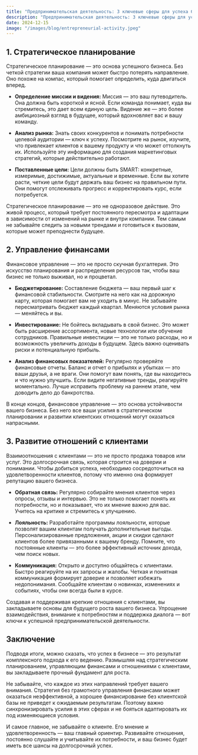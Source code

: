 ```yaml
---  
title: "Предпринимательская деятельность: 3 ключевые сферы для успеха бизнеса"  
description: "Предпринимательская деятельность: 3 ключевые сферы для успеха бизнеса"  
date: 2024-12-15
image: "/images/blog/entrepreneurial-activity.jpeg" 
---
```


## 1. Стратегическое планирование

Стратегическое планирование — это основа успешного бизнеса. Без четкой стратегии ваша компания может быстро потерять направление. Оно похоже на компас, который помогает определить, куда двигаться вперед.

- **Определение миссии и видения:** Миссия — это ваш путеводитель. Она должна быть короткой и ясной. Если команда понимает, куда вы стремитесь, это дает всем единую цель. Видение же — это более амбициозный взгляд в будущее, который вдохновляет вас и вашу команду.

- **Анализ рынка:** Знать своих конкурентов и понимать потребности целевой аудитории — ключ к успеху. Посмотрите на рынок, изучите, что привлекает клиентов к вашему продукту и что может оттолкнуть их. Используйте эту информацию для создания маркетинговых стратегий, которые действительно работают.

- **Поставленные цели:** Цели должны быть SMART: конкретные, измеримые, достижимые, актуальные и временные. Если вы хотите расти, четкие цели будут держать ваш бизнес на правильном пути. Они помогут отслеживать прогресс и корректировать курс, если потребуется.

Стратегическое планирование — это не одноразовое действие. Это живой процесс, который требует постоянного пересмотра и адаптации в зависимости от изменений на рынке и внутри компании. Тем самым не забывайте следить за новыми трендами и готовиться к вызовам, которые может преподнести будущее.
## 2. Управление финансами

Финансовое управление — это не просто скучная бухгалтерия. Это искусство планирования и распределения ресурсов так, чтобы ваш бизнес не только выживал, но и процветал. 

- **Бюджетирование:** Составление бюджета — ваш первый шаг к финансовой стабильности. Смотрите на него как на дорожную карту, которая помогает вам не уходить в минус. Не забывайте пересматривать бюджет каждый квартал. Меняются условия рынка — меняйтесь и вы.

- **Инвестирование:** Не бойтесь вкладывать в свой бизнес. Это может быть расширение ассортимента, новые технологии или обучение сотрудников. Правильные инвестиции — это не только расходы, но и возможность увеличить доходы в будущем. Здесь важно оценивать риски и потенциальную прибыль.

- **Анализ финансовых показателей:** Регулярно проверяйте финансовые отчеты. Баланс и отчет о прибылях и убытках — это ваши друзья, а не враги. Они помогут вам понять, где вы находитесь и что нужно улучшить. Если видите негативные тренды, реагируйте моментально. Лучше исправить проблему на раннем этапе, чем доводить дело до банкротства.

В конце концов, финансовое управление — это основа устойчивости вашего бизнеса. Без него все ваши усилия в стратегическом планировании и развитии клиентских отношений могут оказаться напрасными.
## 3. Развитие отношений с клиентами

Взаимоотношения с клиентами — это не просто продажа товаров или услуг. Это долгосрочная связь, которая строится на доверии и понимании. Чтобы добиться успеха, необходимо сосредоточиться на удовлетворенности клиентов, потому что именно она формирует репутацию вашего бизнеса.

- **Обратная связь:** Регулярно собирайте мнения клиентов через опросы, отзывы и интервью. Это не только помогает понять их потребности, но и показывает, что их мнение важно для вас. Учитесь на критике и стремитесь к улучшению.

- **Лояльность:** Разработайте программы лояльности, которые позволят вашим клиентам получать дополнительные выгоды. Персонализированные предложения, акции и скидки сделают клиентов более привязанными к вашему бренду. Помните, что постоянные клиенты — это более эффективный источник дохода, чем поиск новых.

- **Коммуникация:** Открыто и доступно общайтесь с клиентами. Быстро реагируйте на их запросы и жалобы. Четкая и понятная коммуникация формирует доверие и позволяет избежать недопонимания. Сообщайте клиентам о новинках, изменениях и событиях, чтобы они всегда были в курсе.

Создавая и поддерживая крепкие отношения с клиентами, вы закладываете основы для будущего роста вашего бизнеса. Упрощение взаимодействия, внимание к потребностям и поддержка диалога — вот ключи к успешной предпринимательской деятельности.
## Заключение

Подводя итоги, можно сказать, что успех в бизнесе — это результат комплексного подхода к его ведению. Размышляя над стратегическим планированием, управляющим финансами и отношениями с клиентами, вы закладываете прочный фундамент для роста.

Не забывайте, что каждое из этих направлений требует вашего внимания. Стратегия без грамотного управления финансами может оказаться неэффективной, а хорошее финансирование без клиентской базы не приведет к ожидаемым результатам. Поэтому важно синхронизировать усилия в этих сферах и не бояться адаптировать их под изменяющиеся условия.

И самое главное, не забывайте о клиенте. Его мнение и удовлетворенность — ваш главный ориентир. Развивайте отношения, постоянно слушайте и учитывайте их потребности, и ваш бизнес будет иметь все шансы на долгосрочный успех.